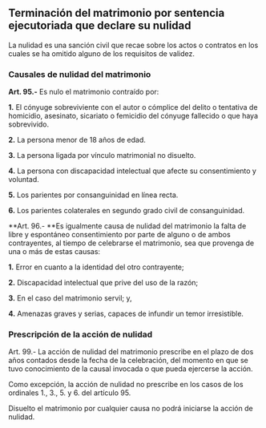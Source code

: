 ## Terminación del matrimonio por sentencia ejecutoriada que declare su nulidad

La nulidad es una sanción civil que recae sobre los actos o contratos en los cuales se ha omitido alguno de los requisitos de validez.

### Causales de nulidad del matrimonio

**Art. 95.-** Es nulo el matrimonio contraído por:

**1.** El cónyuge sobreviviente con el autor o cómplice del delito o tentativa de homicidio, asesinato, sicariato o femicidio del cónyuge fallecido o que haya sobrevivido.

**2.** La persona menor de 18 años de edad.
 
**3.** La persona ligada por vínculo matrimonial no disuelto.

**4.** La persona con discapacidad intelectual que afecte su consentimiento y voluntad.

**5.** Los parientes por consanguinidad en línea recta.

**6.** Los parientes colaterales en segundo grado civil de consanguinidad.

**Art. 96.- **Es igualmente causa de nulidad del matrimonio la falta de libre y espontáneo consentimiento por parte de alguno o de ambos contrayentes, al tiempo de celebrarse el matrimonio, sea que provenga de una o más de estas causas:

**1.** Error en cuanto a la identidad del otro contrayente;
 
**2.** Discapacidad intelectual que prive del uso de la razón;
 
**3.** En el caso del matrimonio servil; y,

**4.** Amenazas graves y serias, capaces de infundir un temor irresistible.

### Prescripción de la acción de nulidad
Art. 99.- La acción de nulidad del matrimonio prescribe en el plazo de dos años contados desde la fecha de la celebración, del momento en que se tuvo conocimiento de la causal invocada o que pueda ejercerse la acción. 

Como excepción, la acción de nulidad no prescribe en los casos de los ordinales 1., 3., 5. y 6. del artículo 95.

Disuelto el matrimonio por cualquier causa no podrá iniciarse la acción de nulidad.

